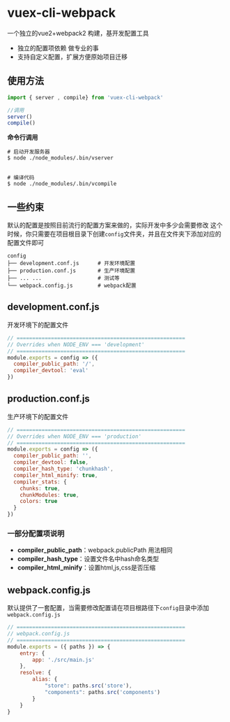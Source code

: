 # vuex-cli-webpack
一个独立的vue2+webpack2 构建，基开发配置工具
* 独立的配置项依赖 做专业的事
* 支持自定义配置，扩展方便原始项目迁移

## 使用方法

```javascript
import { server , compile} from 'vuex-cli-webpack'

//调用
server()
compile()
```

**命令行调用**
```
# 启动开发服务器
$ node ./node_modules/.bin/vserver


# 编译代码
$ node ./node_modules/.bin/vcompile

```

## 一些约束
默认的配置是按照目前流行的配置方案来做的，实际开发中多少会需要修改
这个时候，你只需要在项目根目录下创建`config`文件夹，并且在文件夹下添加对应的配置文件即可
```
config
├── development.conf.js      # 开发环境配置
├── production.conf.js		 # 生产环境配置
├── ... ...					 # 测试等
└── webpack.config.js		 # webpack配置
```

## development.conf.js

开发环境下的配置文件

```javascript
// ======================================================
// Overrides when NODE_ENV === 'development'
// ======================================================
module.exports = config => ({
  compiler_public_path: '/',
  compiler_devtool: 'eval'
})
```

## production.conf.js

生产环境下的配置文件

```javascript
// ======================================================
// Overrides when NODE_ENV === 'production'
// ======================================================
module.exports = config => ({
  compiler_public_path: '',
  compiler_devtool: false,
  compiler_hash_type: 'chunkhash',
  compiler_html_minify: true,
  compiler_stats: {
    chunks: true,
	chunkModules: true,
	colors: true
  }
})
```

### 一部分配置项说明

+ **compiler_public_path**：webpack.publicPath 用法相同
+ **compiler_hash_type**：设置文件名中hash命名类型
+ **compiler_html_minify**：设置html,js,css是否压缩


## webpack.config.js

默认提供了一套配置，当需要修改配置请在项目根路径下`config`目录中添加 `webpack.config.js`

```javascript
// ======================================================
// webpack.config.js
// ======================================================
module.exports = ({ paths }) => {
	entry: {
		app: './src/main.js'
	},
	resolve: {
		alias: {
			"store": paths.src('store'),
			"components": paths.src('components')
		}
	}
}
```